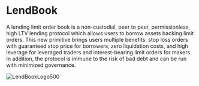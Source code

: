 # LendBook

A lending limit order book is a non-custodial, peer to peer, permissionless, high LTV lending protocol which allows users to borrow assets
backing limit orders. This new primitive brings users multiple benefits:
stop loss orders with guaranteed stop price for borrowers, zero liquidation
costs, and high leverage for leveraged traders and interest-bearing limit
orders for makers. In addition, the protocol is immune to the risk of bad
debt and can be run with minimized governance.



![LendBookLogo500](https://github.com/LendBook/website/assets/123578289/12d4e404-31e3-4ba8-823e-920e818c0bb0)
